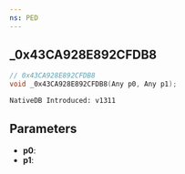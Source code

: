 ```yaml
---
ns: PED
---
```

## _0x43CA928E892CFDB8

```c
// 0x43CA928E892CFDB8
void _0x43CA928E892CFDB8(Any p0, Any p1);
```

```
NativeDB Introduced: v1311
```

## Parameters
* **p0**:
* **p1**:

